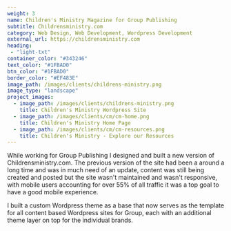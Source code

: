 ```yaml
---
weight: 3
name: Children's Ministry Magazine for Group Publishing
subtitle: Childrensministry.com
category: Web Design, Web Development, Wordpress Development
external_url: https://childrensministry.com
heading:
 - "light-txt"
container_color: "#343246"
text_color: "#1FBAD0"
btn_color: "#1FBAD0"
border_color: "#EF483E"
image_path: /images/clients/childrens-ministry.png
image_type: "landscape"
project_images:
  - image_path: /images/clients/childrens-ministry.png
    title: Children's Ministry Wordpress Site
  - image_path: /images/clients/cm/cm-home.png
    title: Children's Ministry Home Page
  - image_path: /images/clients/cm/cm-resources.png
    title: Children's Ministry - Explore our Resources
---
```


While working for Group Publishing I designed and built a new version of Childrensministry.com. The previous version of the site had been a around a long time and was in much need of an update, content was still being created and posted but the site wasn't maintained and wasn't responsive, with mobile users accounting for over 55% of all traffic it was a top goal to have a good mobile experience.  

I built a custom Wordpress theme as a base that now serves as the template for all content based Wordpress sites for Group, each with an additional theme layer on top for the individual brands.
